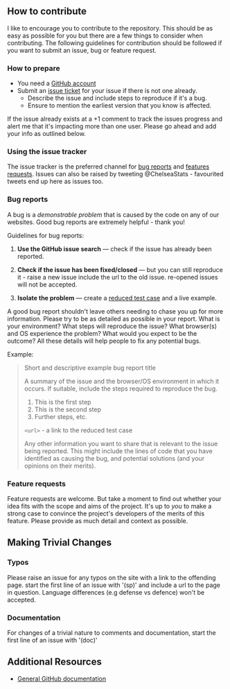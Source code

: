 ## How to contribute

I like to encourage you to contribute to the repository.
This should be as easy as possible for you but there are a few things to consider when contributing.
The following guidelines for contribution should be followed if you want to submit an issue, bug or feature request.

### How to prepare

* You need a [GitHub account](https://github.com/signup/free)
* Submit an [issue ticket](https://github.com/ChelseaStats/striders/issues) for your issue if there is not one already.
	* Describe the issue and include steps to reproduce if it's a bug.
	* Ensure to mention the earliest version that you know is affected.

If the issue already exists at a +1 comment to track the issues progress and alert me that it's impacting more than one user.
Please go ahead and add your info as outlined below.

### Using the issue tracker

The issue tracker is the preferred channel for [bug reports](#bugs) and [features requests](#features). Issues can also be raised by tweeting @ChelseaStats - favourited tweets end up here as issues too.

<a name="bugs"></a>
### Bug reports

A bug is a _demonstrable problem_ that is caused by the code on any of our websites.
Good bug reports are extremely helpful - thank you!

Guidelines for bug reports:

1. **Use the GitHub issue search** &mdash; check if the issue has already been
   reported.

2. **Check if the issue has been fixed/closed** &mdash; but you can still reproduce it - raise a new issue include the url to the old issue. re-opened issues will not be accepted.

3. **Isolate the problem** &mdash; create a [reduced test
   case](http://css-tricks.com/reduced-test-cases/) and a live example.

A good bug report shouldn't leave others needing to chase you up for more
information. Please try to be as detailed as possible in your report. What is
your environment? What steps will reproduce the issue? What browser(s) and OS
experience the problem? What would you expect to be the outcome? All these
details will help people to fix any potential bugs.

Example:

> Short and descriptive example bug report title
>
> A summary of the issue and the browser/OS environment in which it occurs. If
> suitable, include the steps required to reproduce the bug.
>
> 1. This is the first step
> 2. This is the second step
> 3. Further steps, etc.
>
> `<url>` - a link to the reduced test case
>
> Any other information you want to share that is relevant to the issue being
> reported. This might include the lines of code that you have identified as
> causing the bug, and potential solutions (and your opinions on their
> merits).


<a name="features"></a>
### Feature requests

Feature requests are welcome. But take a moment to find out whether your idea
fits with the scope and aims of the project. It's up to *you* to make a strong
case to convince the project's developers of the merits of this feature. Please
provide as much detail and context as possible.


## Making Trivial Changes

### Typos

Please raise an issue for any typos on the site with a link to the offending page. start the first line of an issue with '(sp)' and include a url to the page in question. Language differences (e.g defense vs defence) won't be accepted.

### Documentation

For changes of a trivial nature to comments and documentation, start the first line of an issue with '(doc)' 


## Additional Resources
* [General GitHub documentation](http://help.github.com/)
